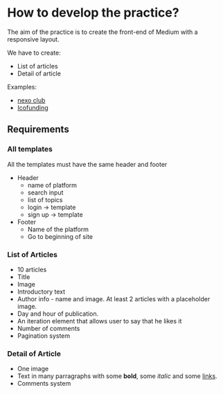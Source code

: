 # How to develop the practice?

The aim of the practice is to create the front-end of Medium with a responsive layout.

We have to create:

* List of articles
* Detail of article

Examples:

* [nexo club](https://nexo.club/)
* [Icofunding](https://blog.icofunding.com/)

## Requirements

### All templates

All the templates must have the same header and footer

* Header
  * name of platform
  * search input
  * list of topics
  * login -> template
  * sign up -> template
* Footer
  * Name of the platform
  * Go to beginning of site

### List of Articles

* 10 articles
* Title
* Image
* Introductory text
* Author info - name and image. At least 2 articles with a placeholder image.
* Day and hour of publication.
* An iteration element that allows user to say that he likes it
* Number of comments
* Pagination system

### Detail of Article

* One image
* Text in many parragraphs with some **bold**, some _italic_ and some [links](#).
* Comments system
